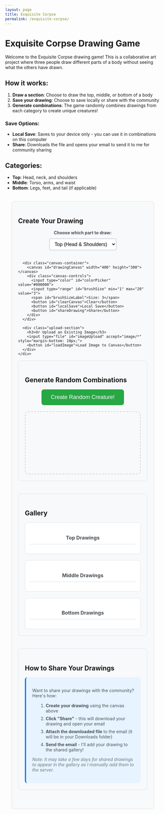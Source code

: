 ```yaml
---
layout: page
title: Exquisite Corpse
permalink: /exquisite-corpse/
---
```


# Exquisite Corpse Drawing Game

Welcome to the Exquisite Corpse drawing game! This is a collaborative art project where three people draw different parts of a body without seeing what the others have drawn.

## How it works:
1. **Draw a section**: Choose to draw the top, middle, or bottom of a body
2. **Save your drawing**: Choose to save locally or share with the community
3. **Generate combinations**: The game randomly combines drawings from each category to create unique creatures!

### Save Options:
- **Local Save**: Saves to your device only - you can use it in combinations on this computer
- **Share**: Downloads the file and opens your email to send it to me for community sharing

## Categories:
- **Top**: Head, neck, and shoulders
- **Middle**: Torso, arms, and waist
- **Bottom**: Legs, feet, and tail (if applicable)

<div id="exquisite-corpse-game">
  <div class="game-section">
    <h2>Create Your Drawing</h2>
    <div class="drawing-interface">
      <div class="category-selector">
        <label for="category">Choose which part to draw:</label>
        <select id="category" name="category">
          <option value="top">Top (Head & Shoulders)</option>
          <option value="middle">Middle (Torso & Arms)</option>
          <option value="bottom">Bottom (Legs & Feet)</option>
        </select>
      </div>
      
      <div class="canvas-container">
        <canvas id="drawingCanvas" width="400" height="300"></canvas>
        <div class="canvas-controls">
          <input type="color" id="colorPicker" value="#000000">
          <input type="range" id="brushSize" min="1" max="20" value="3">
          <span id="brushSizeLabel">Size: 3</span>
          <button id="clearCanvas">Clear</button>
          <button id="localSave">Local Save</button>
          <button id="shareDrawing">Share</button>
        </div>
      </div>
      
      <div class="upload-section">
        <h3>Or Upload an Existing Image</h3>
        <input type="file" id="imageUpload" accept="image/*" style="margin-bottom: 10px;">
        <button id="loadImage">Load Image to Canvas</button>
      </div>
    </div>
  </div>

  <div class="game-section">
    <h2>Generate Random Combinations</h2>
    <div class="combination-generator">
      <button id="generateCombination">Create Random Creature!</button>
      <div id="combinationResult" class="combination-display"></div>
    </div>
  </div>

  <div class="game-section">
    <h2>Gallery</h2>
    <div class="gallery">
      <div class="gallery-category">
        <h3>Top Drawings</h3>
        <div id="topGallery" class="gallery-grid"></div>
      </div>
      <div class="gallery-category">
        <h3>Middle Drawings</h3>
        <div id="middleGallery" class="gallery-grid"></div>
      </div>
      <div class="gallery-category">
        <h3>Bottom Drawings</h3>
        <div id="bottomGallery" class="gallery-grid"></div>
      </div>
    </div>
  </div>

  <div class="game-section">
    <h2>How to Share Your Drawings</h2>
    <div class="sharing-instructions">
      <p>Want to share your drawings with the community? Here's how:</p>
      <ol>
        <li><strong>Create your drawing</strong> using the canvas above</li>
        <li><strong>Click "Share"</strong> - this will download your drawing and open your email</li>
        <li><strong>Attach the downloaded file</strong> to the email (it will be in your Downloads folder)</li>
        <li><strong>Send the email</strong> - I'll add your drawing to the shared gallery!</li>
      </ol>
      <p><em>Note: It may take a few days for shared drawings to appear in the gallery as I manually add them to the server.</em></p>
    </div>
  </div>
</div>

<style>
#exquisite-corpse-game {
  max-width: 1000px;
  margin: 0 auto;
  padding: 20px;
}

.game-section {
  margin-bottom: 40px;
  padding: 20px;
  background: #f8f9fa;
  border-radius: 10px;
  border: 2px solid #e9ecef;
}

.drawing-interface {
  display: flex;
  flex-direction: column;
  align-items: center;
  gap: 20px;
}

.category-selector {
  text-align: center;
}

.category-selector label {
  display: block;
  margin-bottom: 10px;
  font-weight: bold;
  color: #495057;
}

.category-selector select {
  padding: 8px 12px;
  border: 2px solid #ced4da;
  border-radius: 5px;
  font-size: 16px;
  background: white;
}

.canvas-container {
  text-align: center;
  background: white;
  padding: 20px;
  border-radius: 10px;
  box-shadow: 0 2px 10px rgba(0,0,0,0.1);
}

#drawingCanvas {
  border: 2px solid #dee2e6;
  border-radius: 5px;
  cursor: crosshair;
  background: white;
}

.canvas-controls {
  margin-top: 15px;
  display: flex;
  justify-content: center;
  align-items: center;
  gap: 15px;
  flex-wrap: wrap;
}

.canvas-controls input, .canvas-controls button {
  padding: 8px 12px;
  border: 1px solid #ced4da;
  border-radius: 5px;
  font-size: 14px;
}

.canvas-controls button {
  color: white;
  border: none;
  cursor: pointer;
  transition: background 0.2s;
}

#clearCanvas {
  background: #6c757d;
}

#clearCanvas:hover {
  background: #545b62;
}

#localSave {
  background: #007bff;
}

#localSave:hover {
  background: #0056b3;
}

#shareDrawing {
  background: #28a745;
}

#shareDrawing:hover {
  background: #1e7e34;
}

.upload-section {
  text-align: center;
  background: white;
  padding: 20px;
  border-radius: 10px;
  box-shadow: 0 2px 10px rgba(0,0,0,0.1);
  margin-top: 20px;
}

.upload-section h3 {
  margin-bottom: 15px;
  color: #495057;
}

.upload-section input[type="file"] {
  display: block;
  margin: 0 auto 10px;
  padding: 8px;
  border: 2px solid #ced4da;
  border-radius: 5px;
  background: white;
}

.upload-section button {
  background: #17a2b8;
  color: white;
  border: none;
  padding: 10px 20px;
  border-radius: 5px;
  cursor: pointer;
  transition: background 0.2s;
}

.upload-section button:hover {
  background: #138496;
}

.sharing-instructions {
  background: #e7f3ff;
  padding: 20px;
  border-radius: 8px;
  border-left: 4px solid #007bff;
}

.sharing-instructions p {
  margin-bottom: 15px;
  color: #495057;
}

.sharing-instructions ol {
  margin-left: 20px;
  color: #495057;
}

.sharing-instructions li {
  margin-bottom: 8px;
}

.sharing-instructions em {
  color: #6c757d;
  font-size: 14px;
}

.combination-generator {
  text-align: center;
}

#generateCombination {
  background: #28a745;
  color: white;
  border: none;
  padding: 15px 30px;
  font-size: 18px;
  border-radius: 8px;
  cursor: pointer;
  transition: background 0.2s;
}

#generateCombination:hover {
  background: #1e7e34;
}

.combination-display {
  margin-top: 20px;
  min-height: 200px;
  border: 2px dashed #ced4da;
  border-radius: 10px;
  display: flex;
  align-items: center;
  justify-content: center;
  background: #f8f9fa;
}

.combination-display.has-content {
  border: 2px solid #28a745;
  background: white;
  flex-direction: column;
  gap: 10px;
}

.creature-combination {
  display: flex;
  flex-direction: column;
  align-items: center;
  gap: 0;
  background: white;
  border-radius: 10px;
  padding: 10px;
  box-shadow: 0 2px 10px rgba(0,0,0,0.1);
}

.creature-section {
  display: flex;
  justify-content: center;
  align-items: center;
}

.creature-section img {
  max-width: 200px;
  max-height: 150px;
  border: none;
  border-radius: 0;
  display: block;
  object-fit: contain;
}

/* Remove border radius from middle sections to create seamless connection */
.creature-top img {
  border-radius: 10px 10px 0 0;
}

.creature-middle img {
  border-radius: 0;
}

.creature-bottom img {
  border-radius: 0 0 10px 10px;
}

/* Add subtle shadow between sections for depth */
.creature-top {
  box-shadow: 0 2px 4px rgba(0,0,0,0.1);
}

.creature-middle {
  box-shadow: 0 1px 2px rgba(0,0,0,0.05);
}

.creature-bottom {
  box-shadow: 0 -1px 2px rgba(0,0,0,0.05);
}

.gallery {
  display: grid;
  grid-template-columns: repeat(auto-fit, minmax(300px, 1fr));
  gap: 20px;
}

.gallery-category {
  background: white;
  padding: 15px;
  border-radius: 8px;
  border: 1px solid #dee2e6;
}

.gallery-category h3 {
  text-align: center;
  margin-bottom: 15px;
  color: #495057;
  border-bottom: 2px solid #e9ecef;
  padding-bottom: 10px;
}

.gallery-grid {
  display: grid;
  grid-template-columns: repeat(auto-fill, minmax(100px, 1fr));
  gap: 10px;
}

.gallery-item {
  text-align: center;
  padding: 10px;
  border: 1px solid #dee2e6;
  border-radius: 5px;
  background: #f8f9fa;
}

.gallery-item img {
  max-width: 100%;
  height: auto;
  border-radius: 3px;
}

.gallery-item .filename {
  font-size: 12px;
  color: #6c757d;
  margin-top: 5px;
  word-break: break-all;
}

@media (max-width: 768px) {
  .canvas-controls {
    flex-direction: column;
  }
  
  #drawingCanvas {
    width: 100%;
    max-width: 400px;
    height: auto;
  }
  
  .gallery {
    grid-template-columns: 1fr;
  }
}
</style>

<script>
// Exquisite Corpse Game JavaScript
class ExquisiteCorpseGame {
  constructor() {
    this.canvas = document.getElementById('drawingCanvas');
    this.ctx = this.canvas.getContext('2d');
    this.isDrawing = false;
    this.currentColor = '#000000';
    this.currentBrushSize = 3;
    
    this.initializeCanvas();
    this.setupEventListeners();
    this.loadGallery();
  }

  initializeCanvas() {
    // Set up canvas for drawing
    this.ctx.lineCap = 'round';
    this.ctx.lineJoin = 'round';
    this.ctx.fillStyle = 'white';
    this.ctx.fillRect(0, 0, this.canvas.width, this.canvas.height);
  }

  setupEventListeners() {
    // Drawing events
    this.canvas.addEventListener('mousedown', (e) => this.startDrawing(e));
    this.canvas.addEventListener('mousemove', (e) => this.draw(e));
    this.canvas.addEventListener('mouseup', () => this.stopDrawing());
    this.canvas.addEventListener('mouseout', () => this.stopDrawing());

    // Touch events for mobile
    this.canvas.addEventListener('touchstart', (e) => {
      e.preventDefault();
      const touch = e.touches[0];
      const mouseEvent = new MouseEvent('mousedown', {
        clientX: touch.clientX,
        clientY: touch.clientY
      });
      this.canvas.dispatchEvent(mouseEvent);
    });

    this.canvas.addEventListener('touchmove', (e) => {
      e.preventDefault();
      const touch = e.touches[0];
      const mouseEvent = new MouseEvent('mousemove', {
        clientX: touch.clientX,
        clientY: touch.clientY
      });
      this.canvas.dispatchEvent(mouseEvent);
    });

    this.canvas.addEventListener('touchend', (e) => {
      e.preventDefault();
      const mouseEvent = new MouseEvent('mouseup', {});
      this.canvas.dispatchEvent(mouseEvent);
    });

    // Control events
    document.getElementById('colorPicker').addEventListener('change', (e) => {
      this.currentColor = e.target.value;
    });

    document.getElementById('brushSize').addEventListener('input', (e) => {
      this.currentBrushSize = e.target.value;
      document.getElementById('brushSizeLabel').textContent = `Size: ${e.target.value}`;
    });

    document.getElementById('clearCanvas').addEventListener('click', () => {
      this.clearCanvas();
    });

    document.getElementById('localSave').addEventListener('click', () => {
      this.localSave();
    });

    document.getElementById('shareDrawing').addEventListener('click', () => {
      this.shareDrawing();
    });

    document.getElementById('generateCombination').addEventListener('click', () => {
      this.generateRandomCombination();
    });

    document.getElementById('loadImage').addEventListener('click', () => {
      this.loadImageToCanvas();
    });
  }

  getMousePos(e) {
    const rect = this.canvas.getBoundingClientRect();
    return {
      x: e.clientX - rect.left,
      y: e.clientY - rect.top
    };
  }

  startDrawing(e) {
    this.isDrawing = true;
    const pos = this.getMousePos(e);
    this.ctx.beginPath();
    this.ctx.moveTo(pos.x, pos.y);
  }

  draw(e) {
    if (!this.isDrawing) return;
    
    const pos = this.getMousePos(e);
    this.ctx.strokeStyle = this.currentColor;
    this.ctx.lineWidth = this.currentBrushSize;
    this.ctx.lineTo(pos.x, pos.y);
    this.ctx.stroke();
  }

  stopDrawing() {
    this.isDrawing = false;
    this.ctx.beginPath();
  }

  clearCanvas() {
    this.ctx.fillStyle = 'white';
    this.ctx.fillRect(0, 0, this.canvas.width, this.canvas.height);
  }

  loadImageToCanvas() {
    const fileInput = document.getElementById('imageUpload');
    const file = fileInput.files[0];
    
    if (!file) {
      alert('Please select an image file first!');
      return;
    }
    
    const reader = new FileReader();
    reader.onload = (e) => {
      const img = new Image();
      img.onload = () => {
        // Clear canvas and draw the image
        this.clearCanvas();
        
        // Calculate scaling to fit image in canvas while maintaining aspect ratio
        const canvasAspect = this.canvas.width / this.canvas.height;
        const imageAspect = img.width / img.height;
        
        let drawWidth, drawHeight, offsetX = 0, offsetY = 0;
        
        if (imageAspect > canvasAspect) {
          // Image is wider than canvas
          drawWidth = this.canvas.width;
          drawHeight = this.canvas.width / imageAspect;
          offsetY = (this.canvas.height - drawHeight) / 2;
        } else {
          // Image is taller than canvas
          drawHeight = this.canvas.height;
          drawWidth = this.canvas.height * imageAspect;
          offsetX = (this.canvas.width - drawWidth) / 2;
        }
        
        this.ctx.drawImage(img, offsetX, offsetY, drawWidth, drawHeight);
      };
      img.src = e.target.result;
    };
    reader.readAsDataURL(file);
  }

  localSave() {
    const category = document.getElementById('category').value;
    const dataURL = this.canvas.toDataURL('image/png');
    
    // Create a download link
    const link = document.createElement('a');
    link.download = `exquisite-corpse-${category}-${Date.now()}.png`;
    link.href = dataURL;
    link.click();
    
    // Store in localStorage for local use
    this.storeDrawing(category, dataURL);
    
    alert(`Drawing saved locally as ${link.download}! You can use it in random combinations on this device.`);
  }

  shareDrawing() {
    const category = document.getElementById('category').value;
    const dataURL = this.canvas.toDataURL('image/png');
    
    // Create a download link first
    const link = document.createElement('a');
    link.download = `exquisite-corpse-${category}-${Date.now()}.png`;
    link.href = dataURL;
    link.click();
    
    // Store locally as well
    this.storeDrawing(category, dataURL);
    
    // Create email content
    const subject = `Exquisite Corpse Drawing - ${category.charAt(0).toUpperCase() + category.slice(1)} Section`;
    const body = `Hi Jaevyn!

I've created a drawing for the Exquisite Corpse game and would like to share it with the community.

Drawing Details:
- Category: ${category.charAt(0).toUpperCase() + category.slice(1)} (${this.getCategoryDescription(category)})
- Filename: ${link.download}
- Created: ${new Date().toLocaleString()}

Please add this drawing to the shared gallery so others can see it in random combinations!

Thanks for creating this fun collaborative art project!

Best regards,
[Your name here]`;

    // Create mailto link
    const mailtoLink = `mailto:jatomsynergies@gmail.com?subject=${encodeURIComponent(subject)}&body=${encodeURIComponent(body)}`;
    
    // Open email client
    window.location.href = mailtoLink;
    
    // Show confirmation
    alert(`Email client opened! Please attach the downloaded file (${link.download}) to your email and send it to share your drawing with the community.`);
  }

  getCategoryDescription(category) {
    const descriptions = {
      top: 'Head, neck, and shoulders',
      middle: 'Torso, arms, and waist', 
      bottom: 'Legs, feet, and tail'
    };
    return descriptions[category] || category;
  }

  storeDrawing(category, dataURL) {
    const drawings = JSON.parse(localStorage.getItem('exquisiteCorpseDrawings') || '{}');
    if (!drawings[category]) {
      drawings[category] = [];
    }
    drawings[category].push({
      dataURL: dataURL,
      timestamp: Date.now(),
      filename: `exquisite-corpse-${category}-${Date.now()}.png`
    });
    localStorage.setItem('exquisiteCorpseDrawings', JSON.stringify(drawings));
    this.loadGallery();
  }

  loadGallery() {
    const drawings = JSON.parse(localStorage.getItem('exquisiteCorpseDrawings') || '{}');
    const categories = ['top', 'middle', 'bottom'];
    
    categories.forEach(category => {
      const gallery = document.getElementById(`${category}Gallery`);
      gallery.innerHTML = '';
      
      // Load local drawings
      if (drawings[category] && drawings[category].length > 0) {
        drawings[category].forEach(drawing => {
          const item = document.createElement('div');
          item.className = 'gallery-item';
          item.innerHTML = `
            <img src="${drawing.dataURL}" alt="${drawing.filename}">
            <div class="filename">${drawing.filename}</div>
          `;
          gallery.appendChild(item);
        });
      }
      
      // Load server images (if any exist)
      this.loadServerImages(category, gallery);
      
      // Show message if no drawings at all
      if (gallery.children.length === 0) {
        gallery.innerHTML = '<p style="text-align: center; color: #6c757d; font-style: italic;">No drawings yet. Be the first to create one!</p>';
      }
    });
  }

  loadServerImages(category, gallery) {
    // In a real implementation, this would fetch from a server endpoint
    // For now, we'll create some placeholder server images
    const serverImages = this.getServerImages(category);
    
    serverImages.forEach(image => {
      const item = document.createElement('div');
      item.className = 'gallery-item';
      item.innerHTML = `
        <img src="${image.src}" alt="${image.filename}">
        <div class="filename">${image.filename}</div>
      `;
      gallery.appendChild(item);
    });
  }

  getServerImages(category) {
    // This would normally fetch from your server
    // For demo purposes, we'll return some placeholder data
    const serverImages = {
      top: [
        { src: '/assets/images/JLogo.png', filename: 'sample-head-1.png' }
      ],
      middle: [
        { src: '/assets/images/JLogo.png', filename: 'sample-torso-1.png' }
      ],
      bottom: [
        { src: '/assets/images/JLogo.png', filename: 'sample-legs-1.png' }
      ]
    };
    
    return serverImages[category] || [];
  }

  generateRandomCombination() {
    const drawings = JSON.parse(localStorage.getItem('exquisiteCorpseDrawings') || '{}');
    const categories = ['top', 'middle', 'bottom'];
    const result = document.getElementById('combinationResult');
    
    // Get all available drawings (local + server) for each category
    const allDrawings = {};
    categories.forEach(category => {
      allDrawings[category] = [];
      
      // Add local drawings
      if (drawings[category] && drawings[category].length > 0) {
        allDrawings[category].push(...drawings[category]);
      }
      
      // Add server drawings
      const serverImages = this.getServerImages(category);
      allDrawings[category].push(...serverImages);
    });
    
    // Check if we have at least one drawing in each category
    const hasAllCategories = categories.every(category => 
      allDrawings[category].length > 0
    );
    
    if (!hasAllCategories) {
      result.innerHTML = '<p style="color: #dc3545; text-align: center;">Please create at least one drawing in each category (top, middle, bottom) before generating combinations.</p>';
      return;
    }
    
    // Select random drawings from each category
    const selectedDrawings = categories.map(category => {
      const categoryDrawings = allDrawings[category];
      const randomIndex = Math.floor(Math.random() * categoryDrawings.length);
      return categoryDrawings[randomIndex];
    });
    
    // Display the combination
    result.className = 'combination-display has-content';
    result.innerHTML = `
      <h3>Your Random Creature!</h3>
      <div class="creature-combination">
        ${selectedDrawings.map((drawing, index) => `
          <div class="creature-section creature-${categories[index]}">
            <img src="${drawing.dataURL || drawing.src}" alt="${drawing.filename}">
          </div>
        `).join('')}
      </div>
      <button onclick="this.parentElement.innerHTML=''; this.parentElement.className='combination-display';" 
              style="margin-top: 15px; padding: 8px 16px; background: #6c757d; color: white; border: none; border-radius: 5px; cursor: pointer;">
        Clear
      </button>
    `;
  }
}

// Initialize the game when the page loads
document.addEventListener('DOMContentLoaded', () => {
  new ExquisiteCorpseGame();
});
</script>

